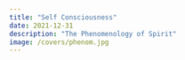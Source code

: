 ```yaml
---
title: "Self Consciousness"
date: 2021-12-31
description: "The Phenomenology of Spirit"
image: /covers/phenom.jpg
---
```

